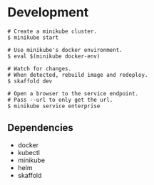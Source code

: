 # Development

``` shell
# Create a minikube cluster.
$ minikube start

# Use minikube's docker environment.
$ eval $(minikube docker-env)

# Watch for changes.
# When detected, rebuild image and redeploy.
$ skaffold dev

# Open a browser to the service endpoint.
# Pass --url to only get the url.
$ minikube service enterprise
```

## Dependencies

* docker
* kubectl
* minikube
* helm
* skaffold
